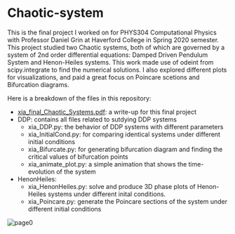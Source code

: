 # Chaotic-system
This is the final project I worked on for PHYS304 Computational Physics with Professor Daniel Grin at Haverford College in Spring 2020 semester.
This project studied two Chaotic systems, both of which are governed by a system of 2nd order differential equations: Damped Driven Pendulum System and Henon-Heiles systems. This work made use of odeint from scipy.integrate to find the numerical solutions. I also explored different plots for visualizations, and paid a great focus on Poincare scetions and Bifurcation diagrams. 

Here is a breakdown of the files in this repository:
* [xia_final_Chaotic_Systems.pdf](https://github.com/shufan1/Chaotic-system/blob/master/xia_final_Chaotic_Systems.pdf): a write-up for this final project
* DDP: contains all files related to sutdying DDP systems
  * xia_DDP.py: the behavior of DDP systems with different parameters
  * xia_InitialCond.py: for comparing identical systems under different initial conditions
  * xia_Bifurcate.py: for generating bifurcation diagram and finding the critical values of bifurcation points
  * xia_animate_plot.py: a simple animation that shows the time-evolution of the system
* HenonHeiles:
  * xia_HenonHeiles.py: solve and produce 3D phase plots of Henon-Heiles systems under different inital conditions.
  * xia_Poincare.py: generate the Poincare sections of the system under different initial conditions

![page0](https://github.com/shufan1/Chaotic-system/blob/master/writeUp/0001.png)

